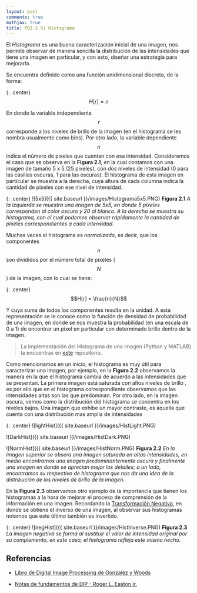 ```yaml
---
layout: post
comments: true
mathjax: true
title: PDI-2.5| Histograma 
---
```


El _Histograma_ es una buena caracterización inicial de una imagen, nos permite observar de manera sencilla la distribución de las intensidades que tiene una imagen en particular, y con esto, diseñar una estrategia para mejorarla.

Se encuentra definido como una función unidimensional discreta, de la forma:

{: .center}
$$H[r] = n$$

En donde la variable independiente $$r$$ corresponde a los niveles de brillo de la imagen (en el histograma se les nombra usualmente como bins). Por otro lado, la variable dependiente $$n$$ indica el número de pixeles que cuentan con esa intensidad. Consideremos el caso que se observa en la __Figura 2.1__, en la cual contamos con una imagen de tamaño 5 x 5 (25 pixeles), con dos niveles de intensidad (0 para las casillas oscuras, 1 para las oscuras). El histograma de esta imagen en particular se muestra a la derecha, cuya altura de cada columna indica la cantidad de pixeles con ese nivel de intensidad.

{: .center}
![5x5]({{ site.baseurl }}/images/Histograma5x5.PNG)
__Figura 2.1__ _A la izquierda se muestra una imagen de 5x5, en donde 5 pixeles corresponden al color oscuro y 20 al blanco. A la derecha se muestra su histograma, con el cual podemos observar rápidamente la cantidad de pixeles correspondientes a cada intensidad._

Muchas veces el histograma es _normalizado_, es decir, que los componentes $$n$$ son divididos por el número total de pixeles ($$N$$) de la imagen, con lo cual se tiene:

{: .center}
$$H[r] = \frac{n}{N}$$

Y cuya suma de todos los componentes resulta en la unidad. A esta representación se le conoce como la función de densidad de probabilidad de una imagen, en donde se nos muestra la probabilidad (en una escala de 0 a 1) de encontrar un pixel en particular con determinado brillo dentro de la imagen.

> La implementación del Histograma de una imagen  (Python y MATLAB) la encuentras en [este](https://github.com/BryanMed/Procesamiento-de-imagen/tree/master/2.5%20Histograma) repositorio.

Como mencionamos en un inicio, el histograma es muy útil para caracterizar una imagen, por ejemplo, en la __Figura 2.2__ observamos la manera en la que el histograma cambia de acuerdo a las intensidades que se presentan. La primera imagen está saturada con altos niveles de brillo , es por ello que en el histograma correspondiente observamos que las intensidades altas son las que predominan. Por otro lado, en la imagen oscura, vemos como la distribución del histograma se concentra en los niveles bajos. Una imagen que exhibe un mayor contraste, es aquella que cuenta con una distribución mas amplia de intensidades

{: .center}
![lightHist]({{ site.baseurl }}/images/HistLight.PNG)

![DarkHist]({{ site.baseurl }}/images/HistDark.PNG)

![NormHist]({{ site.baseurl }}/images/HistNorm.PNG)
__Figura 2.2__ _En la imagen superior se obsera una imagen saturada en altas intensidades, en medio encontramos una imagen predominantemente oscura y finalmente una imagen en donde se aprecian mejor los detalles; a un lado, encontramos su respectivo de histograma que nos da una idea de la distribución de los niveles de brillo de la imagen._

En la __Figura 2.3__ observamos otro ejemplo de la importancia que tienen los histogramas a la hora de mejorar el proceso de comprensión de la información en una imagen. Recordando la [Transformación Negativa](https://bryanmed.github.io/ImagenNegativa/), en donde se obtiene el inverso de una imagen, al observar sus histogramas notamos que este último también es invertido. 

{: .center}
![negHist]({{ site.baseurl }}/images/HistInverse.PNG)
__Figura 2.3__ _La imagen negativa se forma al sustituir el valor de intensidad original por su complemento, en este caso, el histograma refleja este mismo hecho._

## Referencias
* [Libro de Digital Image Processing de Gonzalez y Woods](https://www.amazon.com/Digital-Image-Processing-Rafael-Gonzalez/dp/0133356728)

* [Notas de fundamentos de DIP - Roger L. Easton jr.](https://www.cis.rit.edu/class/simg361/Notes_11222010.pdf)




